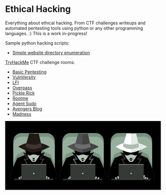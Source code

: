 # Ethical Hacking
Everything about ethical hacking. From CTF challenges writeups and automated pentesting tools using python or any other programming languages. :) This is a work in-progress!

Sample python hacking scripts:
- [Simple website directory enumeration](https://github.com/jeanmari/hacking-blogs/tree/main/python-scripts/web-directory-enum)

[TryHackMe](https://tryhackme.com) CTF challenge rooms:
- [Basic Pentesting](https://github.com/jeanmari/hacking-blogs/tree/main/TryHackMe/BasicPentesting)
- [VulnVersity](https://github.com/jeanmari/hacking-blogs/tree/main/TryHackMe/Vulnversity)
- [LFI](https://github.com/jeanmari/hacking-blogs/tree/main/TryHackMe/lfi)
- [Overpass](https://github.com/jeanmari/hacking-blogs/tree/main/TryHackMe/overpass)
- [Pickle Rick](https://github.com/jeanmari/hacking-blogs/tree/main/TryHackMe/pickle_rick)
- [Rootme](https://github.com/jeanmari/hacking-blogs/tree/main/TryHackMe/rootme)
- [Agent Sudo](https://github.com/jeanmari/hacking-blogs/tree/main/TryHackMe/agent%20sudo)
- [Avengers Blog](https://github.com/jeanmari/hacking-blogs/tree/main/TryHackMe/avengers%20blog)
- [Madness](https://github.com/jeanmari/hacking-blogs/tree/main/TryHackMe/madness)

![Ethical Hacker](./ethical-hackers-header.jpg "Ethical Hacker")

